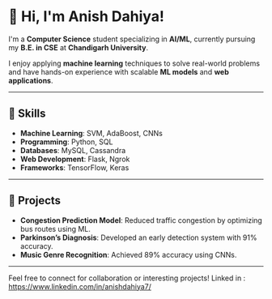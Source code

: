 # 👋 Hi, I'm Anish Dahiya!

I'm a **Computer Science** student specializing in **AI/ML**, currently pursuing my **B.E. in CSE** at **Chandigarh University**.

I enjoy applying **machine learning** techniques to solve real-world problems and have hands-on experience with scalable **ML models** and **web applications**.

---

## 🚀 Skills
- **Machine Learning**: SVM, AdaBoost, CNNs
- **Programming**: Python, SQL
- **Databases**: MySQL, Cassandra
- **Web Development**: Flask, Ngrok
- **Frameworks**: TensorFlow, Keras

---

## 💼 Projects
- **Congestion Prediction Model**: Reduced traffic congestion by optimizing bus routes using ML.
- **Parkinson’s Diagnosis**: Developed an early detection system with 91% accuracy.
- **Music Genre Recognition**: Achieved 89% accuracy using CNNs.

---

Feel free to connect for collaboration or interesting projects! 
Linked in : https://www.linkedin.com/in/anishdahiya7/
